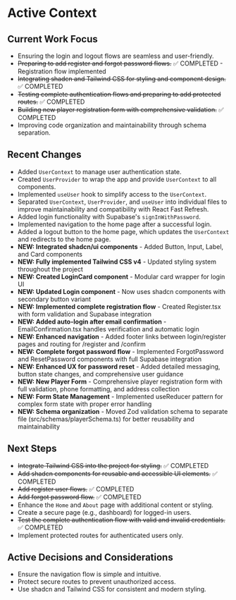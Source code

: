 # Active Context

## Current Work Focus

- Ensuring the login and logout flows are seamless and user-friendly.
- ~~Preparing to add register and forgot password flows.~~ ✅ COMPLETED - Registration flow implemented
- ~~Integrating shadcn and Tailwind CSS for styling and component design.~~ ✅ COMPLETED
- ~~Testing complete authentication flows and preparing to add protected routes.~~ ✅ COMPLETED
- ~~Building new player registration form with comprehensive validation.~~ ✅ COMPLETED
- Improving code organization and maintainability through schema separation.

## Recent Changes

- Added `UserContext` to manage user authentication state.
- Created `UserProvider` to wrap the app and provide `UserContext` to all components.
- Implemented `useUser` hook to simplify access to the `UserContext`.
- Separated `UserContext`, `UserProvider`, and `useUser` into individual files to improve maintainability and compatibility with React Fast Refresh.
- Added login functionality with Supabase's `signInWithPassword`.
- Implemented navigation to the home page after a successful login.
- Added a logout button to the home page, which updates the `UserContext` and redirects to the home page.
- **NEW: Integrated shadcn/ui components** - Added Button, Input, Label, and Card components
- **NEW: Fully implemented Tailwind CSS v4** - Updated styling system throughout the project
- **NEW: Created LoginCard component** - Modular card wrapper for login UI
- **NEW: Updated Login component** - Now uses shadcn components with secondary button variant
- **NEW: Implemented complete registration flow** - Created Register.tsx with form validation and Supabase integration
- **NEW: Added auto-login after email confirmation** - EmailConfirmation.tsx handles verification and automatic login
- **NEW: Enhanced navigation** - Added footer links between login/register pages and routing for /register and /confirm
- **NEW: Complete forgot password flow** - Implemented ForgotPassword and ResetPassword components with full Supabase integration
- **NEW: Enhanced UX for password reset** - Added detailed messaging, button state changes, and comprehensive user guidance
- **NEW: New Player Form** - Comprehensive player registration form with full validation, phone formatting, and address collection
- **NEW: Form State Management** - Implemented useReducer pattern for complex form state with proper error handling
- **NEW: Schema organization** - Moved Zod validation schema to separate file (src/schemas/playerSchema.ts) for better reusability and maintainability

## Next Steps

- ~~Integrate Tailwind CSS into the project for styling.~~ ✅ COMPLETED
- ~~Add shadcn components for reusable and accessible UI elements.~~ ✅ COMPLETED
- ~~Add register user flows.~~ ✅ COMPLETED
- ~~Add forgot password flow.~~ ✅ COMPLETED
- Enhance the `Home` and `About` page with additional content or styling.
- Create a secure page (e.g., dashboard) for logged-in users.
- ~~Test the complete authentication flow with valid and invalid credentials.~~ ✅ COMPLETED
- Implement protected routes for authenticated users only.

## Active Decisions and Considerations

- Ensure the navigation flow is simple and intuitive.
- Protect secure routes to prevent unauthorized access.
- Use shadcn and Tailwind CSS for consistent and modern styling.
